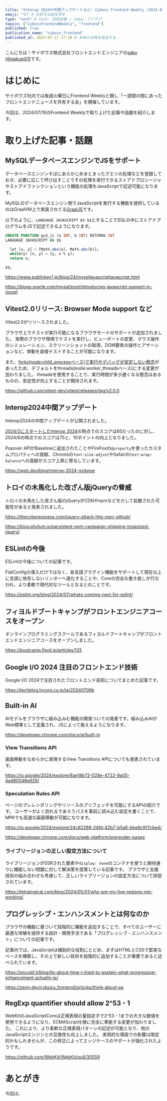 ```yaml
---
title: "Interop 2024の中間アップデートなど: Cybozu Frontend Weekly (2024-07-16号)" # 目立ったニュースを選ぶ
emoji: "💘" # お好きな絵文字を
type: "tech" # tech: 技術記事 / idea: アイデア
topics: ["CybozuFrontendWeekly", "frontend"]
published: true
publication_name: "cybozu_frontend"
published_at: 2023-07-17 17:30 # 未来の日時を指定する
---
```


こんにちは！サイボウズ株式会社フロントエンドエンジニアの[saku (@sakupi01)](https://x.com/sakupi01)です。

# はじめに

サイボウズ社内では毎週火曜日にFrontend Weeklyと題し「一週間の間にあったフロントエンドニュースを共有する会」を開催しています。

今回は、2024/07/16のFrontend Weeklyで取り上げた記事や話題を紹介します。

# 取り上げた記事・話題

## MySQLデータベースエンジンでJSをサポート

データベースエンジンそばにあらかじめまとまったクエリの処理などを登録しておき、必要に応じて呼び出すことでその処理を実行できるストアドプロシージャやストアドファンクションという機能の処理をJavaScriptで記述可能になります。

MySQLのデータベースエンジン側でJavaScriptを実行する機能を提供しているのはGraalVM上で実装されてる[GraalJS](https://github.com/oracle/graaljs)です。

以下のように、`LANGUAGE JAVASCRIPT AS $$`とすることでSQLの中にストアドプログラムをJSで記述できるようになります。

```sql
CREATE FUNCTION gcd_js (a INT, b INT) RETURNS INT 
LANGUAGE JAVASCRIPT AS $$

  let [x, y] = [Math.abs(a), Math.abs(b)];
  while(y) [x, y] = [y, x % y];
  return x;

$$;
```

https://www.publickey1.jp/blog/24/mysqljavascriptjavascript.html 

https://blogs.oracle.com/mysql/post/introducing-javascript-support-in-mysql

## Vitest2.0リリース: Browser Mode support など

Vitest2.0がリリースされました。

ブラウザ上でテストが実行可能になるブラウザモードのサポートが追加されました。
実際のブラウザ環境でテストを実行し、ビューポートの変更、マウス操作のシミュレーション、スクリーンショットの取得、DOM要素の操作とアサーションなど、挙動を直接テストすることが可能になります。

また、[forks(node:child_processベース)で実行やデバッグが安定しない懸念](https://github.com/vitest-dev/vitest/pull/5047)があったため、デフォルトをthreads(node:worker_threadsベース)にする変更が加わりました。
threadsを使用することで、実行時間が多少遅くなる懸念はあるものの、安定性が向上することが期待されます。

https://github.com/vitest-dev/vitest/releases/tag/v2.0.0 

## Interop2024中間アップデート

Interop2024の中間アップデートが公開されました。

[2024/2にスタートしたInterop 2024](https://zenn.dev/cybozu_frontend/articles/few-2024-02-06#the-web-just-gets-better-with-interop-2024)の時点でのスコアは65だったのに対し、2024/6の時点でのスコアは75と、10ポイントの向上となりました。

Popover APIがBaselineに追加されたことやFireFoxの`@property`を使ったカスタムプロパティへの貢献、Chromeの`font-size-adjust`やSafariの`text-wrap: balance`への貢献がスコア上昇に寄与しています。

https://web.dev/blog/interop-2024-midyear

## トロイの木馬化した改ざん版jQueryの脅威

トロイの木馬化した改ざん版のjQueryがCDNやnpmなどを介して拡散された可能性があると発表されました。

https://thecyberexpress.com/jquery-attack-hits-npm-github/ 

https://blog.phylum.io/persistent-npm-campaign-shipping-trojanized-jquery/ 

## ESLintの今後

ESLintの今後についての記事です。

FlatConfigの導入だけではなく、各言語プラグイン機能をサポートして現在以上に言語に依存しないリンターへ進化することや、Coreの完全な書き直しが行なわれ、より柔軟で現代的なツールとなるとのことです。

https://eslint.org/blog/2024/07/whats-coming-next-for-eslint/ 

## フィヨルドブートキャンプがフロントエンジニアコースをオープン

オンラインプログラミングスクールであるフィヨルドブートキャンプがフロントエンドエンジニアコースをオープンしました。

https://bootcamp.fjord.jp/articles/125 

## Google I/O 2024 注目のフロントエンド技術

Google I/O 2024で注目されたフロントエンド技術についてまとめた記事です。

https://techblog.lycorp.co.jp/ja/20240709b 

## Built-in AI

AIモデルをブラウザに組み込みむ機能の開発ついての発表です。組み込みAIがWeb標準として定義され、JSによって扱えるようになります。

https://developer.chrome.com/docs/ai/built-in 

### View Transitions API

画面移動をなめらかに実現するView Transitions APIについても発表されています。

https://io.google/2024/explore/8ae18b72-028e-4722-9a05-4a480048e629/

### Speculation Rules API

ページのプレレンダリングやリソースのプリフェッチを可能にするAPIの紹介です。
ユーザーがよく訪れるであろうパスを事前に読み込む設定を書くことで、MPAでも高速な画面移動が可能になります。

https://io.google/2024/explore/24c82286-24fd-42b7-b5a8-bbe9c917cbe4/

https://developer.chrome.com/docs/web-platform/prerender-pages 

### ライブリージョンの正しい設定方法について

ライブリージョンがSSRされた要素や`display: none`のコンテナを使うと期待通りに機能しない問題に対して解決策を提案している記事です。
ブラウザと支援技術の組み合わせも考慮して、正しいライブリージョンの設定方法について詳説されています。

https://tetralogical.com/blog/2024/05/01/why-are-my-live-regions-not-working/ 

## プログレッシブ・エンハンスメントとは何なのか

ブラウザの機能に基づいて段階的に機能を追加することで、すべてのユーザーに最適な体験を提供する設計・開発手法である「プログレッシブ・エンハンスメント」についての記事です。

記事内では、JavaScriptは補助的な役割にとどめ、まずはHTMLとCSSで堅実なベースを構築し、その上で新しい技術を段階的に追加することが重要であると述べられています。

https://piccalil.li/blog/its-about-time-i-tried-to-explain-what-progressive-enhancement-actually-is/ 

https://zenn.dev/cybozu_frontend/articles/think-about-pe 

## RegExp quantifier should allow 2^53 - 1 

WebKitのJavaScriptCoreは正規表現の量指定子で2^53 - 1までの大きな数値を使用できるようになり、ECMAScript仕様に完全に準拠する変更が加わりました。
これにより、より柔軟な正規表現パターンの記述が可能となり、他のJavaScriptエンジンとの互換性も向上しました。
実用的な場面での影響は限定的かもしれませんが、この修正によってエッジケースのサポートが強化されたようです。

https://github.com/WebKit/WebKit/pull/30559 

# あとがき

今回は、